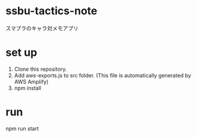 # ssbu-tactics-note

スマブラのキャラ対メモアプリ

# set up

1. Clone this repository.
2. Add aws-exports.js to src folder.
   (This file is automatically generated by AWS Amplify)
3. npm install

# run

npm run start
